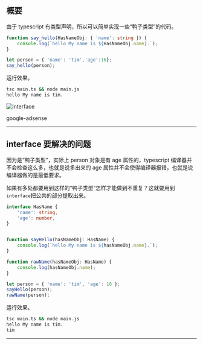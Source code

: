 ## 概要
由于 typescript 有类型声明，所以可以简单实现一些“鸭子类型”的代码。

```ts
function say_hello(HasNameObj: { 'name': string }) {
    console.log(`hello My name is ${HasNameObj.name}.`);
}

let person = { 'name': 'tim','age':16};
say_hello(person);
```

运行效果。

```bash
tsc main.ts && node main.js
hello My name is tim.
```

![interface](static/2020-15/interface.png)

google-adsense

---

## interface 要解决的问题
因为是“鸭子类型”，实际上 person 对象是有 age 属性的，typescript 编译器并不会检查这么多，也就是说多出来的 age 属性并不会使得编译器报错，也就是说编译器做的是最低要求。

如果有多处都要用到这样的“鸭子类型”怎样才能做到不重复？这就要用到 `interface`把公共的部分提取出来。

```ts
interface HasName {
    'name': string,
    'age': number,
}


function sayHello(hasNameObj: HasName) {
    console.log(`hello My name is ${hasNameObj.name}.`);
}

function rawName(hasNameObj: HasName) {
    console.log(hasNameObj.name);
}

let person = { 'name': 'tim', 'age': 16 };
sayHello(person);
rawName(person);
```
运行效果。
```bash
tsc main.ts && node main.js
hello My name is tim.
tim
```

---
